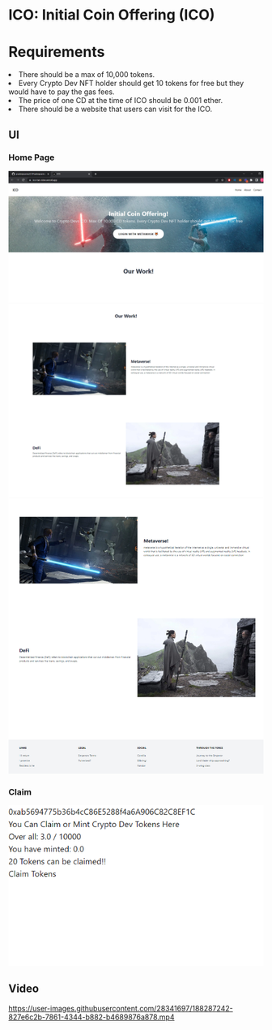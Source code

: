 # ICO: Initial Coin Offering (ICO)


# Requirements

<li> There should be a max of 10,000 tokens. </li>
<li> Every Crypto Dev NFT holder should get 10 tokens for free but they would have to pay the gas fees.  </li>
<li>The price of one CD at the time of ICO should be 0.001 ether. </li>
<li>There should be a website that users can visit for the ICO.  </li>

## UI

### Home Page

![home](assets/1.png)
![home](assets/2.png)
![home](assets/3.png)

### Claim
![home](assets/claim.png)


## Video


https://user-images.githubusercontent.com/28341697/188287242-827e6c2b-7861-4344-b882-b4689876a878.mp4

